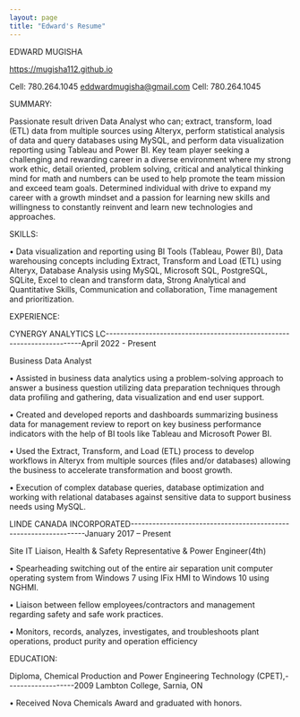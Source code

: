 ```yaml
---
layout: page
title: "Edward's Resume"
---
```


EDWARD MUGISHA

https://mugisha112.github.io

Cell:  780.264.1045	eddwardmugisha@gmail.com	Cell:  780.264.1045

SUMMARY:

Passionate result driven Data Analyst who can; extract, transform, load (ETL) data from multiple sources using Alteryx, perform statistical analysis of data and query databases using MySQL, and perform data visualization reporting using Tableau and Power BI. Key team player seeking a challenging and rewarding career in a diverse environment where my strong work ethic, detail oriented, problem solving, critical and analytical thinking mind for math and numbers can be used to help promote the team mission and exceed team goals. Determined individual with drive to expand my career with a growth mindset and a passion for learning new skills and willingness to constantly reinvent and learn new technologies and approaches. 

SKILLS:

•	Data visualization and reporting using BI Tools (Tableau, Power BI), Data warehousing concepts including Extract, Transform and Load (ETL) using Alteryx, Database Analysis using MySQL, Microsoft SQL, PostgreSQL, SQLite, Excel to clean and transform data, Strong Analytical and Quantitative Skills, Communication and collaboration, Time management and prioritization.

EXPERIENCE:

CYNERGY ANALYTICS LC-----------------------------------------------------------------------April 2022 - Present   

Business Data Analyst

•	Assisted in business data analytics using a problem-solving approach to answer a business question utilizing data preparation techniques through data profiling and gathering, data visualization and end user support. 

•	Created and developed reports and dashboards summarizing business data for management review to report on key business performance indicators with the help of BI tools like Tableau and Microsoft Power BI.

•	Used the Extract, Transform, and Load (ETL) process to develop workflows in Alteryx from multiple sources (files and/or databases) allowing the business to accelerate transformation and boost growth.

•	Execution of complex database queries, database optimization and working with relational databases against sensitive data to support business needs using MySQL.  

LINDE CANADA INCORPORATED-----------------------------------------------------------------January 2017 – Present

Site IT Liaison, Health & Safety Representative & Power Engineer(4th)

•	Spearheading switching out of the entire air separation unit computer operating system from Windows 7 using IFix HMI to Windows 10 using NGHMI.

•	Liaison between fellow employees/contractors and management regarding safety and safe work practices.

•	Monitors, records, analyzes, investigates, and troubleshoots plant operations, product purity and operation efficiency

EDUCATION:

Diploma, Chemical Production and Power Engineering Technology (CPET),-------------------2009 Lambton College, Sarnia, ON

•	Received Nova Chemicals Award and graduated with honors.
